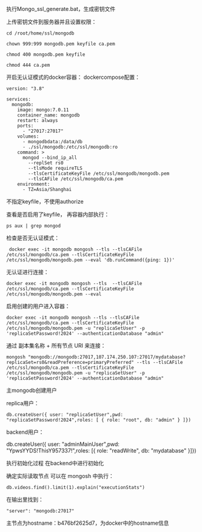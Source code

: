 执行Mongo_ssl_generate.bat，生成密钥文件

上传密钥文件到服务器并且设置权限：

    cd /root/home/ssl/mongodb
    
    chown 999:999 mongodb.pem keyfile ca.pem
    
    chmod 400 mongodb.pem keyfile
    
    chmod 444 ca.pem

开启无认证模式的docker容器：
dockercompose配置：

    version: "3.8"
    
    services:
      mongodb:
        image: mongo:7.0.11
        container_name: mongodb
        restart: always
        ports:
          - "27017:27017"
        volumes:
          - mongodbdata:/data/db
          - ./ssl/mongodb:/etc/ssl/mongodb:ro
        command: >
          mongod --bind_ip_all
            --replSet rs0
            --tlsMode requireTLS
            --tlsCertificateKeyFile /etc/ssl/mongodb/mongodb.pem
            --tlsCAFile /etc/ssl/mongodb/ca.pem
        environment:
          - TZ=Asia/Shanghai


不指定keyfile，不使用authorize


查看是否启用了keyfile，
再容器内部执行：

    ps aux | grep mongod


检查是否无认证模式：

     docker exec -it mongodb mongosh --tls --tlsCAFile /etc/ssl/mongodb/ca.pem --tlsCertificateKeyFile /etc/ssl/mongodb/mongodb.pem --eval 'db.runCommand({ping: 1})'

无认证进行连接：

    docker exec -it mongodb mongosh --tls  --tlsCAFile /etc/ssl/mongodb/ca.pem --tlsCertificateKeyFile /etc/ssl/mongodb/mongodb.pem --eval


启用创建的用户进入容器：

    docker exec -it mongodb mongosh --tls --tlsCAFile /etc/ssl/mongodb/ca.pem --tlsCertificateKeyFile /etc/ssl/mongodb/mongodb.pem -u "replicaSetUser" -p 'replicaSetPassword!2024' --authenticationDatabase "admin"

通过 副本集名称 + 所有节点 URI 来连接：

    mongosh "mongodb://mongodb:27017,107.174.250.107:27017/mydatabase?replicaSet=rs0&readPreference=primaryPreferred" --tls --tlsCAFile /etc/ssl/mongodb/ca.pem --tlsCertificateKeyFile /etc/ssl/mongodb/mongodb.pem -u "replicaSetUser" -p 'replicaSetPassword!2024' --authenticationDatabase "admin"


主mongodb创建用户

replica用户：

    db.createUser({ user: "replicaSetUser",pwd: "replicaSetPassword!2024",roles: [ { role: "root", db: "admin" } ]})
backend用户：

db.createUser({ user: "adminMainUser",pwd: "YpwsYYDS!ThisY957337!",roles: [{ role: "readWrite", db: "mydatabase" }]})


执行初始化过程
在backend中进行初始化

确定实际读取节点
可以在 mongosh 中执行：

    db.videos.find().limit(1).explain("executionStats")

在输出里找到：

    "server": "mongodb:27017"


主节点为hostname：b476bf2625d7，为docker中的hostname信息





<!--stackedit_data:
eyJoaXN0b3J5IjpbOTc3NjIxMjY0XX0=
-->